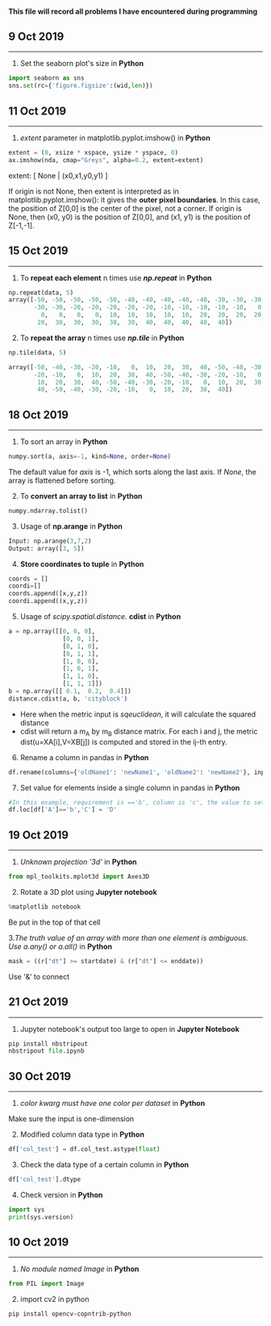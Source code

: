#### This file will record all problems I have encountered during programming


## 9 Oct 2019
----------
1. Set the seaborn plot's size  in **Python**
```Python
import seaborn as sns
sns.set(rc={'figure.figsize':(wid,len)})
```

## 11 Oct 2019
----------
1. *extent* parameter in matplotlib.pyplot.imshow() in **Python**
```Python
extent = (0, xsize * xspace, ysize * yspace, 0)
ax.imshow(nda, cmap="Greys", alpha=0.2, extent=extent)
```
extent: [ None | (x0,x1,y0,y1) ]

If origin is not None, then extent is interpreted as in matplotlib.pyplot.imshow(): it gives the **outer pixel boundaries**. In this case, the position of Z[0,0] is the center of the pixel, not a corner. If origin is None, then (x0, y0) is the position of Z[0,0], and (x1, y1) is the position of Z[-1,-1].


## 15 Oct 2019
----------
1. To **repeat each element** n times use ***np.repeat*** in **Python**
```Python 
np.repeat(data, 5)
array([-50, -50, -50, -50, -50, -40, -40, -40, -40, -40, -30, -30, -30,
       -30, -30, -20, -20, -20, -20, -20, -10, -10, -10, -10, -10,   0,
         0,   0,   0,   0,  10,  10,  10,  10,  10,  20,  20,  20,  20,
        20,  30,  30,  30,  30,  30,  40,  40,  40,  40,  40])
```
2. To **repeat the array** n times use ***np.tile*** in **Python**
```Python 
np.tile(data, 5)

array([-50, -40, -30, -20, -10,   0,  10,  20,  30,  40, -50, -40, -30,
       -20, -10,   0,  10,  20,  30,  40, -50, -40, -30, -20, -10,   0,
        10,  20,  30,  40, -50, -40, -30, -20, -10,   0,  10,  20,  30,
        40, -50, -40, -30, -20, -10,   0,  10,  20,  30,  40])
```
## 18 Oct 2019
----------
1. To sort an array in **Python**
```Python 
numpy.sort(a, axis=-1, kind=None, order=None)
```
The default value for *axis* is -1, which sorts along the last axis. If *None*, the array is flattened before sorting. 

2. To **convert an array to list** in **Python**
```Python 
numpy.ndarray.tolist()
```

3. Usage of **np.arange** in **Python**
```Python 
Input: np.arange(3,7,2)
Output: array([3, 5])
```

4. **Store coordinates to tuple** in **Python**
```Python
coords = []
coordi=[]
coords.append([x,y,z])
coordi.append((x,y,z))
 ```
5. Usage of *scipy.spatial.distance.* **cdist** in **Python**
```Python 
a = np.array([[0, 0, 0],
               [0, 0, 1],
               [0, 1, 0],
               [0, 1, 1],
               [1, 0, 0],
               [1, 0, 1],
               [1, 1, 0],
               [1, 1, 1]])
b = np.array([[ 0.1,  0.2,  0.4]])
distance.cdist(a, b, 'cityblock')
```
  * Here when the metric input is *sqeuclidean*, it will calculate the squared distance
  * cdist will return a m<sub>A</sub> by m<sub>B</sub> distance matrix. For each i and j, the metric dist(u=XA[i],V=XB[j]) is computed and stored in the ij-th entry.
  
6. Rename a column in pandas in **Python**
```Python 
df.rename(columns={'oldName1': 'newName1', 'oldName2': 'newName2'}, inplace=True)
```
7. Set value for elements inside a single column in pandas in **Python**
```Python 
#In this example, requirement is =='b', column is 'c', the value to set is 'D'
df.loc[df['A']=='b','C'] = 'D'
```
## 19 Oct 2019
----------
1. *Unknown projection '3d'* in **Python**
```Python 
from mpl_toolkits.mplot3d import Axes3D
```
2. Rotate a 3D plot using **Jupyter notebook**
```Python 
%matplotlib notebook
```
Be put in the top of that cell

3.*The truth value of an array with more than one element is ambiguous. Use a.any() or a.all()* in **Python**
```Python 
mask = ((r["dt"] >= startdate) & (r["dt"] <= enddate))
```
Use '&' to connect


## 21 Oct 2019
----------
1. Jupyter notebook's output too large to open in **Jupyter Notebook**
```Python
pip install nbstripout
nbstripout file.ipynb
```
## 30 Oct 2019
----------
1. *color kwarg must have one color per dataset* in **Python**

Make sure the input is one-dimension

2. Modified column data type in **Python**
```Python
df['col_test'] = df.col_test.astype(float)
```
3. Check the data type of a certain column in **Python**
```Python
df['col_test'].dtype
```
4. Check version in **Python**
```Python
import sys
print(sys.version) 
```

## 10 Oct 2019
----------
1. *No module named Image* in **Python**
```Python
from PIL import Image
```
2. import cv2 in python

```Shell
pip install opencv-copntrib-python
```
